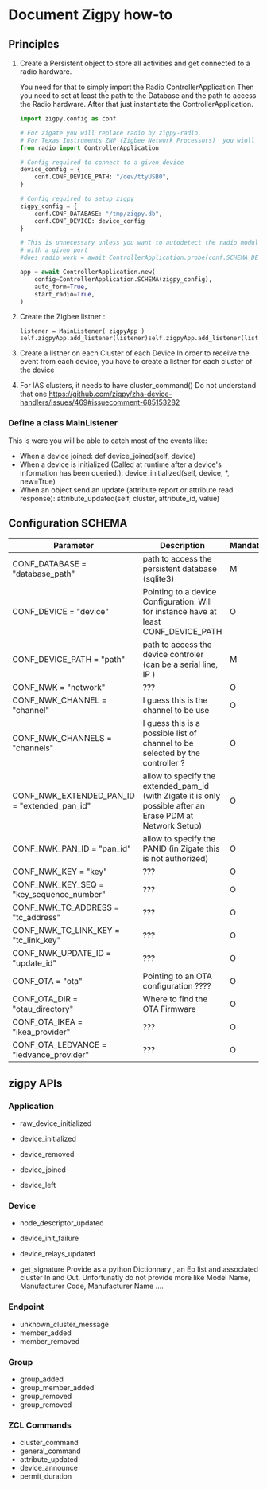 # Document Zigpy how-to

## Principles

1. Create a Persistent object to store all activities and get connected to a radio hardware.

    You need for that to simply import the Radio ControllerApplication
    Then you need to set at least the path to the Database and the path to access the Radio hardware.
    After that just instantiate the ControllerApplication.

    ```python
    import zigpy.config as conf

    # For zigate you will replace radio by zigpy-radio,
    # For Texas Instruments ZNP (Zigbee Network Processors)  you wioll replace radio by zigpy-znp
    from radio import ControllerApplication

    # Config required to connect to a given device
    device_config = {
        conf.CONF_DEVICE_PATH: "/dev/ttyUSB0",
    }

    # Config required to setup zigpy
    zigpy_config = {
        conf.CONF_DATABASE: "/tmp/zigpy.db",
        conf.CONF_DEVICE: device_config
    }

    # This is unnecessary unless you want to autodetect the radio module that will work
    # with a given port
    #does_radio_work = await ControllerApplication.probe(conf.SCHEMA_DEVICE(device_config))

    app = await ControllerApplication.new(
        config=ControllerApplication.SCHEMA(zigpy_config),
        auto_form=True,
        start_radio=True,
    )
    ```

1. Create the Zigbee listner :

    ```python3
    listener = MainListener( zigpyApp )
    self.zigpyApp.add_listener(listener)self.zigpyApp.add_listener(listener)
    ````

1. Create a listner on each Cluster of each Device
    In order to receive the event from each device, you have to create a listner for each cluster of the device

1. For IAS clusters, it needs to have cluster_command()
    Do not understand that one
    <https://github.com/zigpy/zha-device-handlers/issues/469#issuecomment-685153282>

### Define a class MainListener

This is were you will be able to catch most of the events like:

* When a device joined: def device_joined(self, device)
* When a device is initialized (Called at runtime after a device's information has been queried.): device_initialized(self, device, *, new=True)
* When an object send an update (attribute report or attribute read response): attribute_updated(self, cluster, attribute_id, value)

## Configuration SCHEMA

| Parameter                                    | Description                                                     | Mandatory/Optional |
| --------                                     | -----------                                                     | ------------------ |
| CONF_DATABASE = "database_path"              | path to access the persistent database (sqlite3)               | M |
| CONF_DEVICE = "device"                       | Pointing to a device Configuration. Will for instance have at least CONF_DEVICE_PATH | O |
| CONF_DEVICE_PATH = "path"                    | path to access the device controler (can be a serial line, IP ) | M |
| CONF_NWK = "network"                         | ???                                                            | O |
| CONF_NWK_CHANNEL = "channel"                 | I guess this is the channel to be use                           | O |
| CONF_NWK_CHANNELS = "channels"               | I guess this is a possible list of channel to be selected by the controller ? | O |
| CONF_NWK_EXTENDED_PAN_ID = "extended_pan_id" | allow to specify the extended_pam_id (with Zigate it is only possible after an Erase PDM at Network Setup) | O |
| CONF_NWK_PAN_ID = "pan_id"                   | allow to specify the PANID (in Zigate this is not authorized)   | O |
| CONF_NWK_KEY = "key"                         | ???                                                             | O |
| CONF_NWK_KEY_SEQ = "key_sequence_number"     | ???                                                             | O |
| CONF_NWK_TC_ADDRESS = "tc_address"           | ???                                                             | O |
| CONF_NWK_TC_LINK_KEY = "tc_link_key"         | ???                                                            | O |
| CONF_NWK_UPDATE_ID = "update_id"             | ???                                                            | O |
| CONF_OTA = "ota"                             | Pointing to an OTA configuration ????                          | O |
| CONF_OTA_DIR = "otau_directory"              | Where to find the OTA Firmware                                 | O |
| CONF_OTA_IKEA = "ikea_provider"              | ???                                                            | O |
| CONF_OTA_LEDVANCE = "ledvance_provider"      | ???                                                             | O |

## zigpy APIs

### Application

* raw_device_initialized
* device_initialized

* device_removed
* device_joined
* device_left

### Device

* node_descriptor_updated
* device_init_failure
* device_relays_updated

* get_signature
  Provide as a python Dictionnary , an Ep list and associated cluster In and Out. Unfortunatly do not provide more like Model Name, Manufacturer Code, Manufacturer Name ....
  
### Endpoint

* unknown_cluster_message
* member_added
* member_removed

### Group

* group_added
* group_member_added
* group_removed
* group_removed

### ZCL Commands

* cluster_command
* general_command
* attribute_updated
* device_announce
* permit_duration
